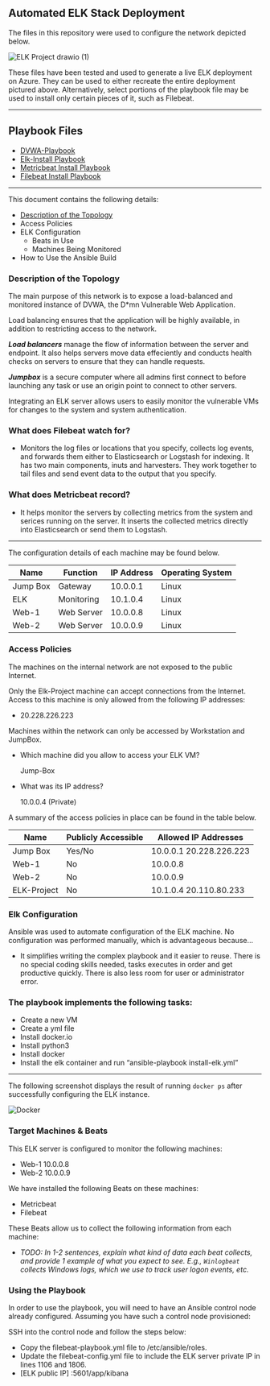 ## Automated ELK Stack Deployment

The files in this repository were used to configure the network depicted below.

![ELK Project drawio (1)](https://user-images.githubusercontent.com/101301863/158487634-932662b7-daa8-436f-bd6a-6dcbf5cc5e74.png)

These files have been tested and used to generate a live ELK deployment on Azure. They can be used to either recreate the entire deployment pictured above. Alternatively, select portions of the playbook file may be used to install only certain pieces of it, such as Filebeat.

----

## Playbook Files

- [DVWA-Playbook](https://github.com/ppalmero22/Elk-Project/blob/main/Ansible/playbook.yml)
- [Elk-Install Playbook](https://github.com/ppalmero22/Elk-Project/blob/main/Ansible/install-elk.yml)
- [Metricbeat Install Playbook](https://github.com/ppalmero22/Elk-Project/blob/main/Ansible/metricbeat-playbook.yml)
- [Filebeat Install Playbook](https://github.com/ppalmero22/Elk-Project/blob/main/Ansible/filebeat-installation-playbook.yml)

---

This document contains the following details:
- [Description of the Topology](https://github.com/ppalmero22/Elk-Project#description-of-the-topology)
- Access Policies
- ELK Configuration
  - Beats in Use
  - Machines Being Monitored
- How to Use the Ansible Build

### Description of the Topology

The main purpose of this network is to expose a load-balanced and monitored instance of DVWA, the D*mn Vulnerable Web Application.

Load balancing ensures that the application will be highly available, in addition to restricting access to the network.

*__Load balancers__* manage the flow of information between the server and endpoint. It also helps servers move data effeciently and conducts health checks on servers to ensure that they can handle requests. 

*__Jumpbox__* is a secure computer where all admins first connect to before launching any task or use an origin point to connect to other servers. 


Integrating an ELK server allows users to easily monitor the vulnerable VMs for changes to the system and system authentication.

### What does Filebeat watch for?

- Monitors the log files or locations that you specify, collects log events, and forwards them either to Elasticsearch or Logstash for indexing. It has two main components, inuts and harvesters. They work together to tail files and send event data to the output that you specify. 

### What does Metricbeat record?
  
- It helps monitor the servers by collecting metrics from the system and serices running on the server. It inserts the collected metrics directly into Elasticsearch or send them to Logstash. 
---

The configuration details of each machine may be found below.

| Name     | Function      | IP Address | Operating System |
|----------|---------------|------------|------------------|
| Jump Box | Gateway       | 10.0.0.1   | Linux            |
| ELK      | Monitoring    | 10.1.0.4   | Linux            |
| Web-1    | Web Server    | 10.0.0.8   | Linux            |
| Web-2    | Web Server    | 10.0.0.9   | Linux            |

### Access Policies

The machines on the internal network are not exposed to the public Internet. 

Only the Elk-Project machine can accept connections from the Internet. Access to this machine is only allowed from the following IP addresses:

- 20.228.226.223

Machines within the network can only be accessed by Workstation and JumpBox.

- Which machine did you allow to access your ELK VM? 

  Jump-Box

- What was its IP address?
 
  10.0.0.4 (Private)

A summary of the access policies in place can be found in the table below.

| Name        | Publicly Accessible | Allowed IP Addresses       |
|-------------|---------------------|----------------------------|
| Jump Box    | Yes/No              | 10.0.0.1  20.228.226.223   |
| Web-1       | No                  | 10.0.0.8                   |
| Web-2       | No                  | 10.0.0.9                   |
| ELK-Project | No                  | 10.1.0.4   20.110.80.233   |

### Elk Configuration

Ansible was used to automate configuration of the ELK machine. No configuration was performed manually, which is advantageous because...

- It simplifies writing the complex playbook and it easier to reuse. There is no special coding skills needed, tasks executes in order and get productive quickly. There is also less room for user or administrator error.

### The playbook implements the following tasks:  

- Create a new VM 
- Create a yml file
- Install docker.io
- Install python3
- Install docker
- Install the elk container and run “ansible-playbook install-elk.yml”

---

The following screenshot displays the result of running `docker ps` after successfully configuring the ELK instance.


![Docker](https://user-images.githubusercontent.com/101301863/158501261-40ff2493-b4d2-47b4-adec-d63a0392b9a3.JPG)


### Target Machines & Beats

This ELK server is configured to monitor the following machines:
- Web-1 10.0.0.8
- Web-2 10.0.0.9

We have installed the following Beats on these machines:

- Metricbeat
- Filebeat

These Beats allow us to collect the following information from each machine:

- _TODO: In 1-2 sentences, explain what kind of data each beat collects, and provide 1 example of what you expect to see. E.g., `Winlogbeat` collects Windows logs, which we use to track user logon events, etc._

### Using the Playbook

In order to use the playbook, you will need to have an Ansible control node already configured. Assuming you have such a control node provisioned: 

SSH into the control node and follow the steps below:

- Copy the filebeat-playbook.yml file to /etc/ansible/roles.
- Update the filebeat-config.yml file to include the ELK server private IP in lines 1106 and 1806.
- [ELK public IP] :5601/app/kibana
